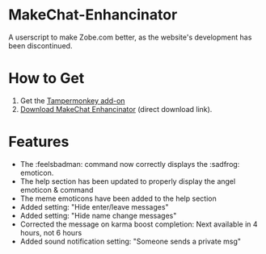 # MakeChat-Enhancinator

A userscript to make Zobe.com better, as the website's development has been discontinued.

# How to Get

1. Get the [Tampermonkey add-on](https://tampermonkey.net/)
2. [Download MakeChat Enhancinator](https://raw.github.com/une-s/MakeChat-Enhancinator/master/makechat-enhancinator.user.js) (direct download link).

# Features

- The :feelsbadman: command now correctly displays the :sadfrog: emoticon.
- The help section has been updated to properly display the angel emoticon & command
- The meme emoticons have been added to the help section
- Added setting: "Hide enter/leave messages"
- Added setting: "Hide name change messages"
- Corrected the message on karma boost completion: Next available in 4 hours, not 6 hours
- Added sound notification setting: "Someone sends a private msg"
